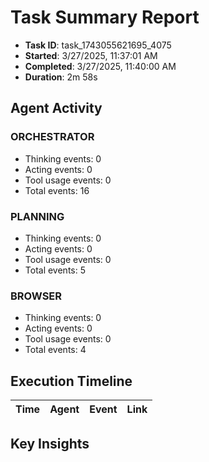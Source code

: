 # Task Summary Report

- **Task ID**: task_1743055621695_4075
- **Started**: 3/27/2025, 11:37:01 AM
- **Completed**: 3/27/2025, 11:40:00 AM
- **Duration**: 2m 58s

## Agent Activity

### ORCHESTRATOR

- Thinking events: 0
- Acting events: 0
- Tool usage events: 0
- Total events: 16

### PLANNING

- Thinking events: 0
- Acting events: 0
- Tool usage events: 0
- Total events: 5

### BROWSER

- Thinking events: 0
- Acting events: 0
- Tool usage events: 0
- Total events: 4

## Execution Timeline

| Time | Agent | Event | Link |
| ---- | ----- | ----- | ---- |

## Key Insights

